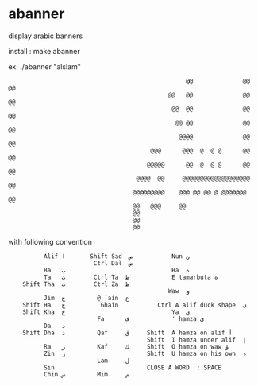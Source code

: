 # abanner
display arabic banners

install : make abanner

ex: ./abanner "alslam"

                                                      @@              @@   @@   
                                                 @@   @@              @@   @@   
                                                  @@  @@              @@   @@   
                                                   @@ @@              @@   @@   
                                                    @@@@              @@   @@   
                                            @@@      @@@  @  @ @      @@   @@   
                                           @@@@@      @@  @  @ @      @@   @@   
                                        @@@@  @@     @@@@@@@@@@@@@@@@@@@   @@   
                                       @@@@@@@@@    @@@ @@ @@ @ @@@@@@@    @@   
                                       @@   @@@     @@                          
                                       @@                                       
                                       @@                                       
                                       @@
                                       
with following convention

              Alif ا       Shift Sad  ص           Nun ن 
                            Ctrl Dal  ض
              Ba   ب                              Ha  ه 
              Ta   ت        Ctrl Ta  ط            E tamarbuta ة 
        Shift Tha  ث        Ctrl Za  ظ
                                                 Waw  و
              Jim  ج         @ `ain  ع 
        Shift Ha   ح          Ghain           Ctrl A alif duck shape  ى
        Shift Kha  ج                              Ya  ي
                             Fa      ف            ' hamza ئ 
              Da   د                             
        Shift Dha  ذ         Qaf     ق     Shift  A hamza on alif أ 
                                           Shift  I hamza under alif  إ
              Ra   ر         Kaf     ك     Shift  O hamza on waw ؤ 
              Zin  ز                       Shift  U hamza on his own  ء
                             Lam     ل
              Sin                          CLOSE A WORD  : SPACE
              Chin س         Mim     م                        
